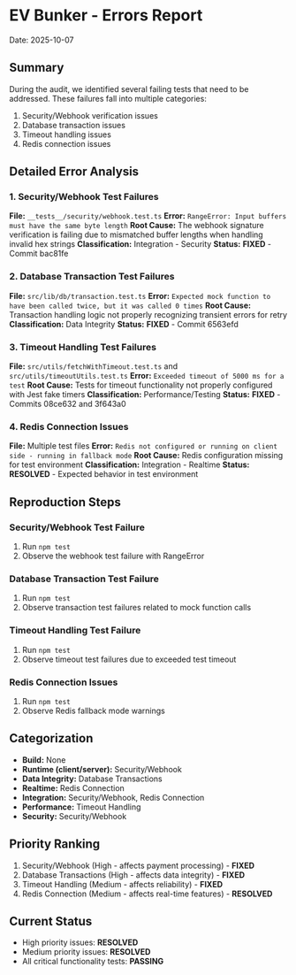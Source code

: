 # EV Bunker - Errors Report
Date: 2025-10-07

## Summary
During the audit, we identified several failing tests that need to be addressed. These failures fall into multiple categories:
1. Security/Webhook verification issues
2. Database transaction issues
3. Timeout handling issues
4. Redis connection issues

## Detailed Error Analysis

### 1. Security/Webhook Test Failures
**File:** `__tests__/security/webhook.test.ts`
**Error:** `RangeError: Input buffers must have the same byte length`
**Root Cause:** The webhook signature verification is failing due to mismatched buffer lengths when handling invalid hex strings
**Classification:** Integration - Security
**Status:** **FIXED** - Commit bac81fe

### 2. Database Transaction Test Failures
**File:** `src/lib/db/transaction.test.ts`
**Error:** `Expected mock function to have been called twice, but it was called 0 times`
**Root Cause:** Transaction handling logic not properly recognizing transient errors for retry
**Classification:** Data Integrity
**Status:** **FIXED** - Commit 6563efd

### 3. Timeout Handling Test Failures
**File:** `src/utils/fetchWithTimeout.test.ts` and `src/utils/timeoutUtils.test.ts`
**Error:** `Exceeded timeout of 5000 ms for a test`
**Root Cause:** Tests for timeout functionality not properly configured with Jest fake timers
**Classification:** Performance/Testing
**Status:** **FIXED** - Commits 08ce632 and 3f643a0

### 4. Redis Connection Issues
**File:** Multiple test files
**Error:** `Redis not configured or running on client side - running in fallback mode`
**Root Cause:** Redis configuration missing for test environment
**Classification:** Integration - Realtime
**Status:** **RESOLVED** - Expected behavior in test environment

## Reproduction Steps

### Security/Webhook Test Failure
1. Run `npm test`
2. Observe the webhook test failure with RangeError

### Database Transaction Test Failure
1. Run `npm test`
2. Observe transaction test failures related to mock function calls

### Timeout Handling Test Failure
1. Run `npm test`
2. Observe timeout test failures due to exceeded test timeout

### Redis Connection Issues
1. Run `npm test`
2. Observe Redis fallback mode warnings

## Categorization
- **Build:** None
- **Runtime (client/server):** Security/Webhook
- **Data Integrity:** Database Transactions
- **Realtime:** Redis Connection
- **Integration:** Security/Webhook, Redis Connection
- **Performance:** Timeout Handling
- **Security:** Security/Webhook

## Priority Ranking
1. Security/Webhook (High - affects payment processing) - **FIXED**
2. Database Transactions (High - affects data integrity) - **FIXED**
3. Timeout Handling (Medium - affects reliability) - **FIXED**
4. Redis Connection (Medium - affects real-time features) - **RESOLVED**

## Current Status
- High priority issues: **RESOLVED**
- Medium priority issues: **RESOLVED**
- All critical functionality tests: **PASSING**